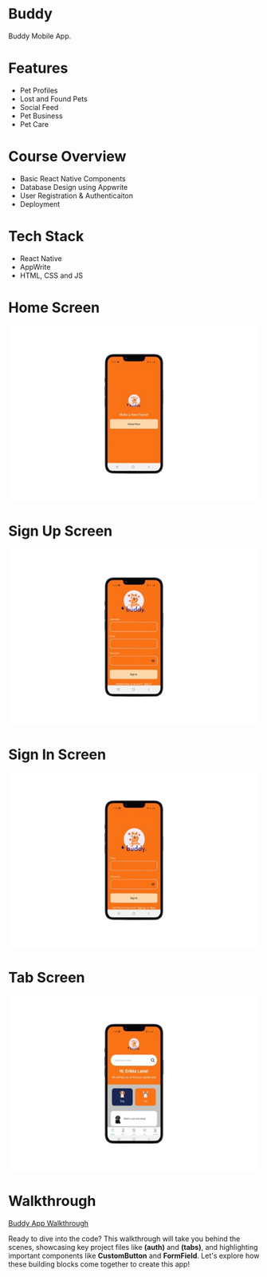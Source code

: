# Buddy
Buddy Mobile App.

# Features
* Pet Profiles
* Lost and Found Pets
* Social Feed
* Pet Business
* Pet Care

# Course Overview
* Basic React Native Components
* Database Design using Appwrite
* User Registration & Authenticaiton
* Deployment

# Tech Stack
* React Native
* AppWrite
* HTML, CSS and JS

# Home Screen
<img src="assets/screenshots/homescreen.png">  

# Sign Up Screen
<img src="assets/screenshots/signupscreen.png">  

# Sign In Screen
<img src="assets/screenshots/signinscreen.png">  

# Tab Screen
<img src="assets/screenshots/tabscreen.png">  

# Walkthrough
 
[Buddy App Walkthrough](https://youtu.be/3cp9ENcwr6g)

Ready to dive into the code? This walkthrough will take you behind the scenes, showcasing key project files like **(auth)** and **(tabs)**, and highlighting important components like **CustomButton** and **FormField**. Let's explore how these building blocks come together to create this app!